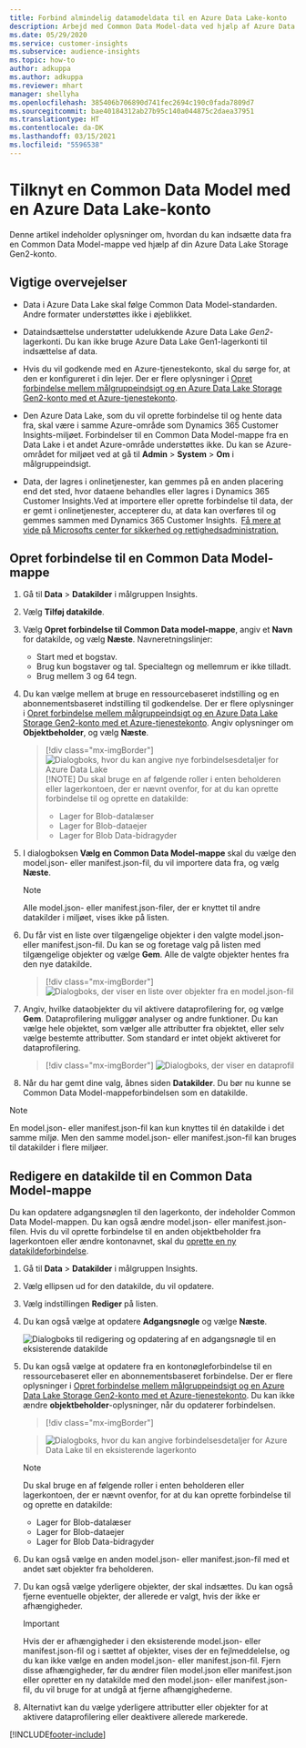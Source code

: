 ```yaml
---
title: Forbind almindelig datamodeldata til en Azure Data Lake-konto
description: Arbejd med Common Data Model-data ved hjælp af Azure Data Lake Storage.
ms.date: 05/29/2020
ms.service: customer-insights
ms.subservice: audience-insights
ms.topic: how-to
author: adkuppa
ms.author: adkuppa
ms.reviewer: mhart
manager: shellyha
ms.openlocfilehash: 385406b706890d741fec2694c190c0fada7809d7
ms.sourcegitcommit: bae40184312ab27b95c140a044875c2daea37951
ms.translationtype: HT
ms.contentlocale: da-DK
ms.lasthandoff: 03/15/2021
ms.locfileid: "5596538"
---
```

# <a name="connect-to-a-common-data-model-folder-using-an-azure-data-lake-account"></a>Tilknyt en Common Data Model med en Azure Data Lake-konto

Denne artikel indeholder oplysninger om, hvordan du kan indsætte data fra en Common Data Model-mappe ved hjælp af din Azure Data Lake Storage Gen2-konto.

## <a name="important-considerations"></a>Vigtige overvejelser

- Data i Azure Data Lake skal følge Common Data Model-standarden. Andre formater understøttes ikke i øjeblikket.

- Dataindsættelse understøtter udelukkende Azure Data Lake *Gen2*-lagerkonti. Du kan ikke bruge Azure Data Lake Gen1-lagerkonti til indsættelse af data.

- Hvis du vil godkende med en Azure-tjenestekonto, skal du sørge for, at den er konfigureret i din lejer. Der er flere oplysninger i [Opret forbindelse mellem målgruppeindsigt og en Azure Data Lake Storage Gen2-konto med et Azure-tjenestekonto](connect-service-principal.md).

- Den Azure Data Lake, som du vil oprette forbindelse til og hente data fra, skal være i samme Azure-område som Dynamics 365 Customer Insights-miljøet. Forbindelser til en Common Data Model-mappe fra en Data Lake i et andet Azure-område understøttes ikke. Du kan se Azure-området for miljøet ved at gå til **Admin** > **System** > **Om** i målgruppeindsigt.

- Data, der lagres i onlinetjenester, kan gemmes på en anden placering end det sted, hvor dataene behandles eller lagres i Dynamics 365 Customer Insights.Ved at importere eller oprette forbindelse til data, der er gemt i onlinetjenester, accepterer du, at data kan overføres til og gemmes sammen med Dynamics 365 Customer Insights.  [Få mere at vide på Microsofts center for sikkerhed og rettighedsadministration.](https://www.microsoft.com/trust-center)

## <a name="connect-to-a-common-data-model-folder"></a>Opret forbindelse til en Common Data Model-mappe

1. Gå til **Data** > **Datakilder** i målgruppen Insights.

1. Vælg **Tilføj datakilde**.

1. Vælg **Opret forbindelse til Common Data model-mappe**, angiv et **Navn** for datakilde, og vælg **Næste**. Navneretningslinjer: 
   - Start med et bogstav.
   - Brug kun bogstaver og tal. Specialtegn og mellemrum er ikke tilladt.
   - Brug mellem 3 og 64 tegn.

1. Du kan vælge mellem at bruge en ressourcebaseret indstilling og en abonnementsbaseret indstilling til godkendelse. Der er flere oplysninger i [Opret forbindelse mellem målgruppeindsigt og en Azure Data Lake Storage Gen2-konto med et Azure-tjenestekonto](connect-service-principal.md). Angiv oplysninger om **Objektbeholder**, og vælg **Næste**.
   > [!div class="mx-imgBorder"]
   > ![Dialogboks, hvor du kan angive nye forbindelsesdetaljer for Azure Data Lake](media/enter-new-storage-details.png)
   > [!NOTE]
   > Du skal bruge en af følgende roller i enten beholderen eller lagerkontoen, der er nævnt ovenfor, for at du kan oprette forbindelse til og oprette en datakilde:
   >  - Lager for Blob-datalæser
   >  - Lager for Blob-dataejer
   >  - Lager for Blob Data-bidragyder

1. I dialogboksen **Vælg en Common Data Model-mappe** skal du vælge den model.json- eller manifest.json-fil, du vil importere data fra, og vælg **Næste**.
   > [!NOTE]
   > Alle model.json- eller manifest.json-filer, der er knyttet til andre datakilder i miljøet, vises ikke på listen.

1. Du får vist en liste over tilgængelige objekter i den valgte model.json- eller manifest.json-fil. Du kan se og foretage valg på listen med tilgængelige objekter og vælge **Gem**. Alle de valgte objekter hentes fra den nye datakilde.
   > [!div class="mx-imgBorder"]
   > ![Dialogboks, der viser en liste over objekter fra en model.json-fil](media/review-entities.png)

8. Angiv, hvilke dataobjekter du vil aktivere dataprofilering for, og vælge **Gem**. Dataprofilering muliggør analyser og andre funktioner. Du kan vælge hele objektet, som vælger alle attributter fra objektet, eller selv vælge bestemte attributter. Som standard er intet objekt aktiveret for dataprofilering.
   > [!div class="mx-imgBorder"]
   > ![Dialogboks, der viser en dataprofil](media/dataprofiling-entities.png)

9. Når du har gemt dine valg, åbnes siden **Datakilder**. Du bør nu kunne se Common Data Model-mappeforbindelsen som en datakilde.

> [!NOTE]
> En model.json- eller manifest.json-fil kan kun knyttes til én datakilde i det samme miljø. Men den samme model.json- eller manifest.json-fil kan bruges til datakilder i flere miljøer.

## <a name="edit-a-common-data-model-folder-data-source"></a>Redigere en datakilde til en Common Data Model-mappe

Du kan opdatere adgangsnøglen til den lagerkonto, der indeholder Common Data Model-mappen. Du kan også ændre model.json- eller manifest.json-filen. Hvis du vil oprette forbindelse til en anden objektbeholder fra lagerkontoen eller ændre kontonavnet, skal du [oprette en ny datakildeforbindelse](#connect-to-a-common-data-model-folder).

1. Gå til **Data** > **Datakilder** i målgruppen Insights.

2. Vælg ellipsen ud for den datakilde, du vil opdatere.

3. Vælg indstillingen **Rediger** på listen.

4. Du kan også vælge at opdatere **Adgangsnøgle** og vælge **Næste**.

   ![Dialogboks til redigering og opdatering af en adgangsnøgle til en eksisterende datakilde](media/edit-access-key.png)

5. Du kan også vælge at opdatere fra en kontonøgleforbindelse til en ressourcebaseret eller en abonnementsbaseret forbindelse. Der er flere oplysninger i [Opret forbindelse mellem målgruppeindsigt og en Azure Data Lake Storage Gen2-konto med et Azure-tjenestekonto](connect-service-principal.md). Du kan ikke ændre **objektbeholder**-oplysninger, når du opdaterer forbindelsen.
   > [!div class="mx-imgBorder"]

   > ![Dialogboks, hvor du kan angive forbindelsesdetaljer for Azure Data Lake til en eksisterende lagerkonto](media/enter-existing-storage-details.png)

   > [!NOTE]
   > Du skal bruge en af følgende roller i enten beholderen eller lagerkontoen, der er nævnt ovenfor, for at du kan oprette forbindelse til og oprette en datakilde:
   >  - Lager for Blob-datalæser
   >  - Lager for Blob-dataejer
   >  - Lager for Blob Data-bidragyder


6. Du kan også vælge en anden model.json- eller manifest.json-fil med et andet sæt objekter fra beholderen.

7. Du kan også vælge yderligere objekter, der skal indsættes. Du kan også fjerne eventuelle objekter, der allerede er valgt, hvis der ikke er afhængigheder.

   > [!IMPORTANT]
   > Hvis der er afhængigheder i den eksisterende model.json- eller manifest.json-fil og i sættet af objekter, vises der en fejlmeddelelse, og du kan ikke vælge en anden model.json- eller manifest.json-fil. Fjern disse afhængigheder, før du ændrer filen model.json eller manifest.json eller opretter en ny datakilde med den model.json- eller manifest.json-fil, du vil bruge for at undgå at fjerne afhængighederne.

8. Alternativt kan du vælge yderligere attributter eller objekter for at aktivere dataprofilering eller deaktivere allerede markerede.   


[!INCLUDE[footer-include](../includes/footer-banner.md)]